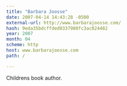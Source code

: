 ```yaml
---
title: "Barbara Joosse"
date: 2007-04-14 14:43:28 -0500
external-url: http://www.barbarajoosse.com/
hash: 9eda35bdcffded0337980fc3ac824482
year: 2007
month: 04
scheme: http
host: www.barbarajoosse.com
path: /

---
```


Childrens book author.

